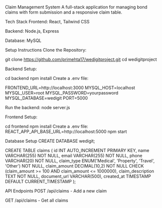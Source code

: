 Claim Management System
A full-stack application for managing bond claims with form submission and a responsive claim table.

Tech Stack
Frontend: React, Tailwind CSS

Backend: Node.js, Express

Database: MySQL

Setup Instructions
Clone the Repository:

git clone https://github.com/primehta17/wedigitproject.git
cd wedigitproject


Backend Setup:

cd backend
npm install
Create a .env file:

FRONTEND_URL=http://localhost:3000
MYSQL_HOST=localhost
MYSQL_USER=root
MYSQL_PASSWORD=yourpassword
MYSQL_DATABASE=wedigit
PORT=5000

Run the backend:
node server.js

Frontend Setup:

cd frontend
npm install
Create a .env file:
REACT_APP_API_BASE_URL=http://localhost:5000
npm start


Database Setup
CREATE DATABASE wedigit;

CREATE TABLE claims (
    id INT AUTO_INCREMENT PRIMARY KEY,
    name VARCHAR(255) NOT NULL,
    email VARCHAR(255) NOT NULL,
    phone VARCHAR(20) NOT NULL,
    claim_type ENUM('Medical', 'Property', 'Travel', 'Other') NOT NULL,
    claim_amount DECIMAL(10,2) NOT NULL CHECK (claim_amount >= 100 AND claim_amount <= 1000000),
    claim_description TEXT NOT NULL,
    document_url VARCHAR(500),
    created_at TIMESTAMP DEFAULT CURRENT_TIMESTAMP
);


API Endpoints
POST /api/claims - Add a new claim

GET /api/claims - Get all claims


